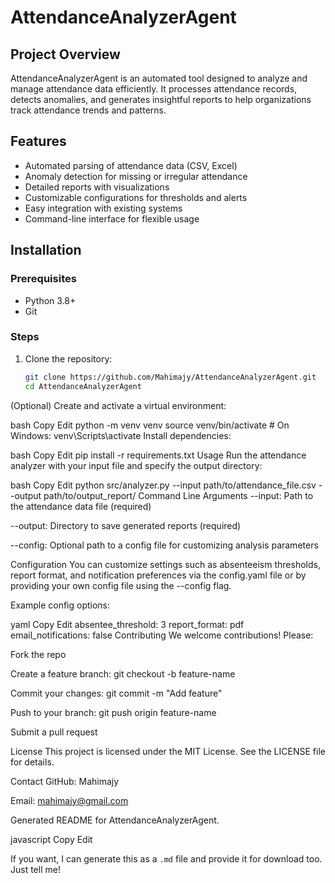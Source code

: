 # AttendanceAnalyzerAgent

## Project Overview
AttendanceAnalyzerAgent is an automated tool designed to analyze and manage attendance data efficiently. It processes attendance records, detects anomalies, and generates insightful reports to help organizations track attendance trends and patterns.

## Features
- Automated parsing of attendance data (CSV, Excel)
- Anomaly detection for missing or irregular attendance
- Detailed reports with visualizations
- Customizable configurations for thresholds and alerts
- Easy integration with existing systems
- Command-line interface for flexible usage

## Installation

### Prerequisites
- Python 3.8+
- Git

### Steps
1. Clone the repository:
   ```bash
   git clone https://github.com/Mahimajy/AttendanceAnalyzerAgent.git
   cd AttendanceAnalyzerAgent
(Optional) Create and activate a virtual environment:

bash
Copy
Edit
python -m venv venv
source venv/bin/activate   # On Windows: venv\Scripts\activate
Install dependencies:

bash
Copy
Edit
pip install -r requirements.txt
Usage
Run the attendance analyzer with your input file and specify the output directory:

bash
Copy
Edit
python src/analyzer.py --input path/to/attendance_file.csv --output path/to/output_report/
Command Line Arguments
--input: Path to the attendance data file (required)

--output: Directory to save generated reports (required)

--config: Optional path to a config file for customizing analysis parameters

Configuration
You can customize settings such as absenteeism thresholds, report format, and notification preferences via the config.yaml file or by providing your own config file using the --config flag.

Example config options:

yaml
Copy
Edit
absentee_threshold: 3
report_format: pdf
email_notifications: false
Contributing
We welcome contributions! Please:

Fork the repo

Create a feature branch: git checkout -b feature-name

Commit your changes: git commit -m "Add feature"

Push to your branch: git push origin feature-name

Submit a pull request

License
This project is licensed under the MIT License. See the LICENSE file for details.

Contact
GitHub: Mahimajy

Email: mahimajy@gmail.com

Generated README for AttendanceAnalyzerAgent.

javascript
Copy
Edit

If you want, I can generate this as a `.md` file and provide it for download too. Just tell me!










